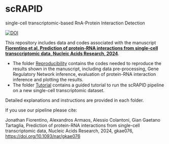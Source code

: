 # scRAPID
single-cell transcriptomic-based RnA-Protein Interaction Detection

[![DOI](https://zenodo.org/badge/653177334.svg)](https://zenodo.org/doi/10.5281/zenodo.10210488)


This repository includes data and codes associated with the manuscript [**Fiorentino et al, Prediction of protein-RNA interactions from single-cell transccriptomic data, Nucleic Acids Research, 2024**](https://academic.oup.com/nar/advance-article/doi/10.1093/nar/gkae076/7607879?searchresult=1). 

* The folder [Reproducibility](/Reproducibility/) contains the codes needed to reproduce the results shown in the manuscript, including data pre-processing, Gene Regulatory Network inference, evaluation of protein-RNA interaction inference and plotting the results.
* The folder [Tutorial](/Tutorial/) contains a guided tutorial to run the scRAPID pipeline on a new single-cell transcriptomic dataset.

Detailed explanations and instructions are provided in each folder.

If you use our pipeline please cite:

Jonathan Fiorentino, Alexandros Armaos, Alessio Colantoni, Gian Gaetano Tartaglia, Prediction of protein-RNA interactions from single-cell transcriptomic data, Nucleic Acids Research, 2024, gkae076, https://doi.org/10.1093/nar/gkae076
